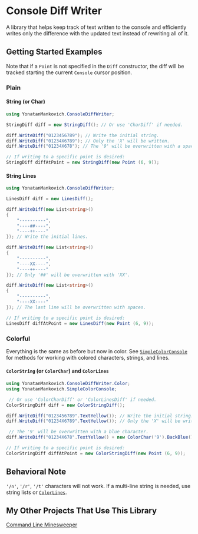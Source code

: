 # Console Diff Writer

A library that helps keep track of text written to the console and efficiently writes only the difference with the updated text instead of rewriting all of it.

## Getting Started Examples

Note that if a `Point` is not specified in the `Diff` constructor, the diff will be tracked starting the current `Console` cursor position.

### Plain

#### String (or Char)

```cs
using YonatanMankovich.ConsoleDiffWriter;

StringDiff diff = new StringDiff(); // Or use 'CharDiff' if needed.

diff.WriteDiff("0123456789"); // Write the initial string.
diff.WriteDiff("01234X6789"); // Only the 'X' will be written.
diff.WriteDiff("01234X678"); // The '9' will be overwritten with a space char.

// If writing to a specific point is desired:
StringDiff diffAtPoint = new StringDiff(new Point (6, 9));
```

#### String Lines

```cs
using YonatanMankovich.ConsoleDiffWriter;

LinesDiff diff = new LinesDiff();

diff.WriteDiff(new List<string>()
{
    "----------",
    "----##----",
    "----++----"
}); // Write the initial lines.

diff.WriteDiff(new List<string>()
{
    "----------",
    "----XX----",
    "----++----"
}); // Only '##' will be overwritten with 'XX'.

diff.WriteDiff(new List<string>()
{
    "----------",
    "----XX----"
}); // The last line will be overwritten with spaces.

// If writing to a specific point is desired:
LinesDiff diffAtPoint = new LinesDiff(new Point (6, 9));
```

### Colorful

Everything is the same as before but now in color. See [`SimpleColorConsole`](https://github.com/yonimn2000/simple-color-console) for methods for working with colored characters, strings, and lines.

#### `ColorString` (or `ColorChar`) and `ColorLines`

```cs
using YonatanMankovich.ConsoleDiffWriter.Color;
using YonatanMankovich.SimpleColorConsole;

 // Or use 'ColorCharDiff' or 'ColorLinesDiff' if needed.
ColorStringDiff diff = new ColorStringDiff();

diff.WriteDiff("0123456789".TextYellow()); // Write the initial string.
diff.WriteDiff("01234X6789".TextYellow()); // Only the 'X' will be written.

 // The '9' will be overwritten with a blue character.
diff.WriteDiff("01234X678".TextYellow() + new ColorChar('9').BackBlue());

// If writing to a specific point is desired:
ColorStringDiff diffAtPoint = new ColorStringDiff(new Point (6, 9));
```

## Behavioral Note

`'/n'`, `'/r'`, `'/t'` characters will not work. If a multi-line string is needed, use string lists or [`ColorLines`](https://github.com/yonimn2000/simple-color-console/#colorlines-for-multi-line-colorstrings).

## My Other Projects That Use This Library

[Command Line Minesweeper](https://github.com/yonimn2000/command-line-minesweeper)
